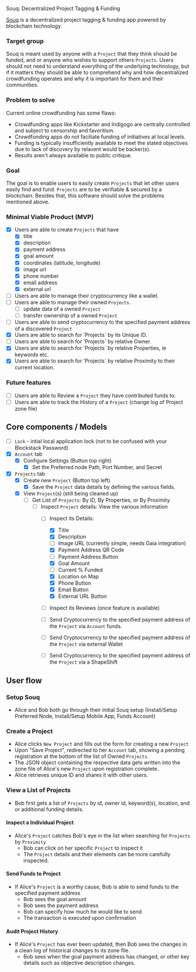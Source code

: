 Souq: Decentralized Project Tagging & Funding

[Souq](https://github.com/cryptocracy/souq) is a decentralized project tagging & funding app powered by blockchain technology.

### Target group
Souq is meant used by anyone with a `Project` that they think should be funded, and or anyone who wishes to support others `Projects`.
Users should not need to understand everything of the underlying technology, but if it matters they should
be able to comprehend why and how decentralized crowdfunding operates and why it is important for them and their communities.

### Problem to solve
Current online crowdfunding has some flaws:
* Crowdfunding apps like Kickstarter and Indigogo are centrally controlled and subject to censorship and favoritism.
* Crowdfunding apps do not faciliate funding of initiatives at local levels. 
* Funding is typically insufficiently available to meet the stated objectives due to lack of discovery by relavent would be backer(s).
* Results aren't always available to public critique.

### Goal
The goal is to enable users to easily create `Projects` that let other users easily find and fund. `Projects` are to be
verifiable & secured by a blockchain. Besides that, this software should solve the problems mentioned above.

### Minimal Viable Product (MVP)
* [x] Users are able to create `Projects` that have
	* [x] title
	* [x] description
	* [x] payment address
	* [x] goal amount
	* [x] coordinates (latitude, longitude)
	* [x] image url
	* [x] phone number
	* [x] email address 
	* [x] external url
* [ ] Users are able to manage their cryptocurrency like a wallet.
* [ ] Users are able to manage their owned `Projects`.
	* [ ] update data of a owned `Project`
	* [ ] transfer ownership of a owned `Project`
* [ ] Users are able to send cryptocurrency to the specified payment address of a discovered `Project`
* [x] Users are able to search for 'Projects` by its Unique ID.
* [ ] Users are able to search for 'Projects` by relative Owner. 
* [x] Users are able to search for 'Projects` by relative Properties, ie keywords etc.
* [x] Users are able to search for 'Projects` by relative Proximity to their current location. 

### Future features
* [ ] Users are able to Review a `Project` they have contributed funds to.
* [ ] Users are able to track the History of a `Project` (change log of Project zone file)

## Core components / Models
* [ ] `Lock` - intial local application lock (not to be confused with your Blockstack Password)
* [x] `Account` tab
	* [x] Configure Settings (Button top right)
		* [x] Set the Preferred node Path, Port Number, and Secret
* [x] `Projects` tab
	* [x] Create new `Project` (Button top left)
		* [x] Save the `Project` data details by defining the various fields.
	* [x] View `Project`(s) (still being cleaned up)
		* [ ] Get List of `Projects`: By ID, By Properties, or By Proximity
			* [ ] Inspect `Project` details: View the various information  
				* [ ] Inspect its Details: 
					* [x] Title
					* [x] Description
					* [ ] Image URL (currently simple, needs Gaia integration)
					* [x] Payment Address QR Code
					* [ ] Payment Address Button
					* [x] Goal Amount
					* [ ] Current % Funded
					* [x] Location on Map
					* [x] Phone Button
					* [x] Email Button
					* [x] External URL Button
				* [ ] Inspect its Reviews (once feature is available)
				* [ ] Send Cryptocurrency to the specified payment address of the `Project` via `Account` funds.
				* [ ] Send Cryptocurrency to the specified payment address of the `Project` via external Wallet
				* [ ] Send Cryptocurrency to the specified payment address of the `Project` via a ShapeShift


## User flow

### Setup Souq
* Alice and Bob both go through their initial Souq setup (Install/Setup Preferred Node, Install/Setup Mobile App, Funds Account)

### Create a Project
* Alice clicks `New Project` and fills out the form for creating a new `Project`
* Upon "Save Project", redirected to her `Account` tab, showing a pending registration at the bottom of the list of Owned `Projects`.
* The JSON object containing the respective data gets written into the zone file of Alice's new `Project` upon registration complete.
* Alice retrieves unique ID and shares it with other users.

### View a List of Projects
* Bob first gets a list of `Projects` by id, owner id, keyword(s), location, and or additional funding details.

#### Inspect a Individual Project
* Alice's `Project` catches Bob's eye in the list when searching for `Projects` by `Proximity`
	* Bob can click on her specific `Project` to inspect it
	* The `Project` details and their elements can be more carefully inspected.

#### Send Funds to Project
* If Alice's `Project` is a worthy cause, Bob is able to send funds to the specified payment address
	* Bob sees the goal amount
	* Bob sees the payment address
	* Bob can specify how much he would like to send
	* The transaction is executed upon confirmation

#### Audit Project History
* If Alice's `Project` has ever been updated, then Bob sees the changes in a clean log of historical changes to its zone file.
  * Bob sees when the goal payment address has changed, or other key details such as objective description changes.
